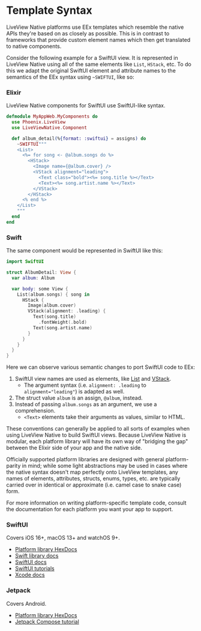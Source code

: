 # Template Syntax

LiveView Native platforms use EEx templates which resemble the native APIs they're based
on as closely as possible. This is in contrast to frameworks that provide custom element
names which then get translated to native components.

Consider the following example for a SwiftUI view. It is represented in LiveView Native using
all of the same elements like `List`, `HStack`, etc. To do this we adapt the original SwiftUI
element and attribute names to the semantics of the EEx syntax using `~SWIFTUI`, like so:

<!-- tabs-open -->

### Elixir

LiveView Native components for SwiftUI use SwiftUI-like syntax.

```elixir
defmodule MyAppWeb.MyComponents do
  use Phoenix.LiveView
  use LiveViewNative.Component

  def album_detail(%{format: :swiftui} = assigns) do
    ~SWIFTUI"""
    <List>
      <%= for song <- @album.songs do %>
        <HStack>
          <Image name={@album.cover} />
          <VStack alignment="leading">
            <Text class="bold"><%= song.title %></Text>
            <Text><%= song.artist.name %></Text>
          </VStack>
        </HStack>
      <% end %>
    </List>
    """
  end
end
```

### Swift

The same component would be represented in SwiftUI like this:

```swift
import SwiftUI

struct AlbumDetail: View {
  var album: Album

  var body: some View {
    List(album.songs) { song in
      HStack {
        Image(album.cover)
        VStack(alignment: .leading) {
          Text(song.title)
            .fontWeight(.bold)
          Text(song.artist.name)
        }
      }
    }
  }
}
```

<!-- tabs-close -->

Here we can observe various semantic changes to port SwiftUI code to EEx:

1. SwiftUI view names are used as elements, like [List](https://developer.apple.com/documentation/swiftui/list) and [VStack](https://developer.apple.com/documentation/swiftui/vstack).
   - The argument syntax (i.e. `alignment: .leading` to `alignment="leading"`) is adapted as well.
2. The struct value `album` is an assign, `@album`, instead.
3. Instead of passing `album.songs` as an argument, we use a comprehension.
    - `<Text>` elements take their arguments as values, similar to HTML.

These conventions can generally be applied to all sorts of examples when using LiveView Native to build SwiftUI views.
Because LiveView Native is modular, each platform library will have its own way of "bridging the gap" between the Elixir
side of your app and the native side.

Officially supported platform libraries are designed with general platform-parity in mind; while some light abstractions
may be used in cases where the native syntax doesn't map perfectly onto LiveView templates, any names of elements,
attributes, structs, enums, types, etc. are typically carried over in identical or approximate (i.e. camel case to
snake case) form.

For more information on writing platform-specific template code, consult the documentation for each platform you want
your app to support.

<!-- tabs-open -->

### SwiftUI

Covers iOS 16+, macOS 13+ and watchOS 9+.

- [Platform library HexDocs](https://hexdocs.pm/live_view_native_swiftui/)
- [Swift library docs](https://liveview-native.github.io/liveview-client-swiftui/documentation/liveviewnative/)
- [SwiftUI docs](https://developer.apple.com/documentation/swiftui/)
- [SwiftUI tutorials](https://developer.apple.com/tutorials/swiftui)
- [Xcode docs](https://developer.apple.com/documentation/xcode)

### Jetpack

Covers Android.

- [Platform library HexDocs](https://hexdocs.pm/live_view_native_jetpack/)
- [Jetpack Compose tutorial](https://developer.android.com/jetpack/compose/tutorial)

<!-- tabs-close -->
